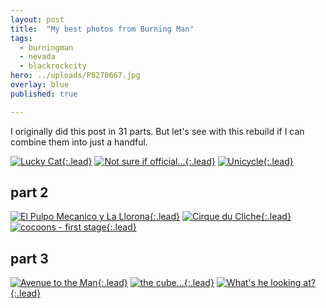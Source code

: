 ```yaml
---
layout: post
title:  "My best photos from Burning Man"
tags:
  - burningman
  - nevada
  - blackrockcity
hero: ../uploads/P8270667.jpg
overlay: blue
published: true

---
```


I originally did this post in 31 parts. But let's see with this rebuild if I can combine them into just a handful.


[![Lucky Cat](../uploads/P8270667.jpg){:.lead}](../uploads/P8270667.jpg)
[![Not sure if official...](../uploads/P8270798.jpg){:.lead}](../uploads/P8270798.jpg)
[![Unicycle](../uploads/P8270800.jpg){:.lead}](../uploads/P8270800.jpg)
## part 2
[![El Pulpo Mecanico y La Llorona](../uploads/P8270820.jpg){:.lead}](../uploads/P8270820.jpg)
[![Cirque du Cliche](../uploads/P8270845.jpg){:.lead}](../uploads/P8270845.jpg)
[![cocoons - first stage](../uploads/P8270603.jpg){:.lead}](../uploads/P8270603.jpg)
## part 3
[![Avenue to the Man](../uploads/P8270704.jpg){:.lead}](../uploads/P8270704.jpg)
[![the cube...](../uploads/P8270634.jpg){:.lead}](../uploads/P8270634.jpg)
[![What's he looking at?](../uploads/P8270657.jpg){:.lead}](../uploads/P8270657.jpg)